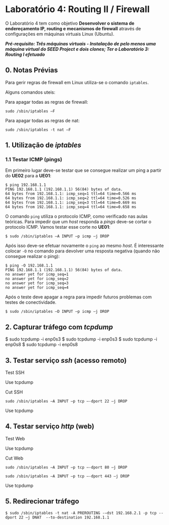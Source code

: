 # Laboratório 4: Routing II / Firewall

O Laboratório 4 tem como objetivo **Desenvolver o sistema de endereçamento IP, routing e mecanismos de firewall** através de configurações em máquinas virtuais Linux (Ubuntu).

***Pré-requisito: Três máquinas virtuais - Instalação de pelo menos uma máquina virtual do SEED Project e dois clones; Ter o Laboratório 3: Routing I efetuado***

## 0. Notas Prévias

Para gerir regras de firewall em Linux utiliza-se o comando `iptables`.

Alguns comandos uteis:

Para apagar todas as regras de firewall:

`sudo /sbin/iptables –F`

Para apagar todas as regras de nat:

`sudo /sbin/iptables -t nat –F`

## 1. Utilização de *iptables*

### 1.1 Testar ICMP (pings)

Em primeiro lugar deve-se testar que se consegue realizar um ping a partir do **UE02** para a **UE01**:

```
$ ping 192.168.1.1
PING 192.168.1.1 (192.168.1.1) 56(84) bytes of data.
64 bytes from 192.168.1.1: icmp_seq=1 ttl=64 time=0.566 ms
64 bytes from 192.168.1.1: icmp_seq=2 ttl=64 time=0.526 ms
64 bytes from 192.168.1.1: icmp_seq=3 ttl=64 time=0.669 ms
64 bytes from 192.168.1.1: icmp_seq=4 ttl=64 time=0.658 ms
```
O comando `ping` utiliza o protocolo ICMP, como verificado nas aulas teóricas. Para impedir que um *host* responda a *pings* deve-se cortar o protocolo ICMP. Vamos testar esse corte no **UE01**:

`$ sudo /sbin/iptables –A INPUT –p icmp –j DROP`

Após isso deve-se efetuar novamente o `ping` ao mesmo *host*. É interessante colocar `-O` no comando para devolver uma resposta negativa (quando não consegue realizar o ping):

```
$ ping -O 192.168.1.1
PING 192.168.1.1 (192.168.1.1) 56(84) bytes of data.
no answer yet for icmp_seq=1
no answer yet for icmp_seq=2
no answer yet for icmp_seq=3
no answer yet for icmp_seq=4
```

Após o teste deve apagar a regra para impedir futuros problemas com testes de conectividade.

`$ sudo /sbin/iptables –D INPUT –p icmp –j DROP`

## 2. Capturar tráfego com *tcpdump*

$ sudo tcpdump -i enp0s3
$ sudo tcpdump -i enp0s3
$ sudo tcpdump -i enp0s8
$ sudo tcpdump -i enp0s8

## 3. Testar serviço *ssh* (acesso remoto)

Test SSH

Use tcpdump

Cut SSH

`sudo /sbin/iptables –A INPUT –p tcp –-dport 22 –j DROP`

Use tcpdump

## 4. Testar serviço *http* (web)

Test Web

Use tcpdump

Cut Web

`sudo /sbin/iptables –A INPUT –p tcp –-dport 80 –j DROP`

`sudo /sbin/iptables –A INPUT –p tcp –-dport 443 –j DROP`

Use tcpdump

## 5. Redirecionar tráfego

`$ sudo /sbin/iptables -t nat -A PREROUTING -–dst 192.168.2.1 -p tcp --dport 22 –j DNAT  --to-destination 192.168.1.1`
